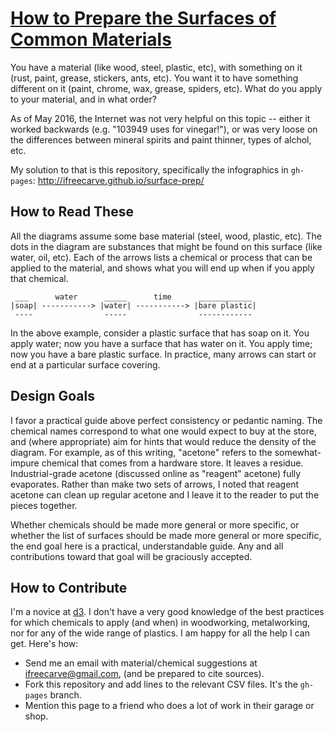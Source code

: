 # [How to Prepare the Surfaces of Common Materials](http://ifreecarve.github.io/surface-prep/)

You have a material (like wood, steel, plastic, etc), with something on it (rust, paint, grease, stickers, ants, etc).  You want it to have something different on it (paint, chrome, wax, grease, spiders, etc).  What do you apply to your material, and in what order?

As of May 2016, the Internet was not very helpful on this topic -- either it worked backwards (e.g. "103949 uses for vinegar!"), or was very loose on the differences between mineral spirits and paint thinner, types of alchol, etc.

My solution to that is this repository, specifically the infographics in `gh-pages`:
http://ifreecarve.github.io/surface-prep/


## How to Read These

All the diagrams assume some base material (steel, wood, plastic, etc).  The dots in the diagram are substances that might be found on this surface (like water, oil, etc).  Each of the arrows lists a chemical or process that can be applied to the material, and shows what you will end up when if you apply that chemical.

```
 ___      water      _____      time      ____________
|soap| -----------> |water| -----------> |bare plastic|
 ----                -----                ------------
```

In the above example, consider a plastic surface that has soap on it.  You apply water; now you have a surface that has water on it.  You apply time; now you have a bare plastic surface.  In practice, many arrows can start or end at a particular surface covering.


## Design Goals

I favor a practical guide above perfect consistency or pedantic naming.  The chemical names correspond to what one would expect to buy at the store, and (where appropriate) aim for hints that would reduce the density of the diagram.  For example, as of this writing, "acetone" refers to the somewhat-impure chemical that comes from a hardware store.  It leaves a residue.  Industrial-grade acetone (discussed online as "reagent" acetone) fully evaporates.  Rather than make two sets of arrows, I noted that reagent acetone can clean up regular acetone and I leave it to the reader to put the pieces together.

Whether chemicals should be made more general or more specific, or whether the list of surfaces should be made more general or more specific, the end goal here is a practical, understandable guide.  Any and all contributions toward that goal will be graciously accepted.


## How to Contribute

I'm a novice at [d3](https://d3js.org/).
I don't have a very good knowledge of the best practices for which chemicals to apply (and when) in woodworking, metalworking, nor for any of the wide range of plastics.
I am happy for all the help I can get.  Here's how:

* Send me an email with material/chemical suggestions at ifreecarve@gmail.com, (and be prepared to cite sources).
* Fork this repository and add lines to the relevant CSV files.  It's the `gh-pages` branch.
* Mention this page to a friend who does a lot of work in their garage or shop.

